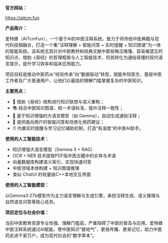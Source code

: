 **官方网站：**

https://aitcm.fun

**产品简介：**

爱特蜂（AiTcmFun），一个基于AI的中医注释系统，致力于将传统中医典籍与现代科技相融合，打造一个集“注释理解 + 智能问答 + 实时提醒 + 知识图谱”为一体的智能系统。该系统尤其针对中医教材和经典文献中那些晦涩难懂、容易被遗忘的知识点，借助《易经》的哲理框架与人工智能技术，将其转化为通俗易懂的现代语言提示，提升学习效率和临床应用能力。

项目目标是推动中医药从“经验传承”向“数据驱动”转型，赋能年轻医生、基层中医工作者及广大普通用户，让他们以最低的理解门槛掌握复杂的中医知识。

**主要亮点：**

- 🌿 借助《易经》结构进行知识联想与语义重构；
- 📚 结合中医知识图谱，统一术语标准，提升注释一致性；
- 🤖 基于知识增强的大语言模型（如 Gemma），自动生成通俗注释；
- 💬 提供面向用户的智能问答和场景化用药建议；
- ⏰ 内置实时提醒与学习记忆辅助机制，打造“有温度”的中医AI助手。

**使用的人工智能技术：**

- 知识增强大语言模型（Gemma 3 + RAG）
- OCR + NER 技术提取PDF版中医古籍中的实体与术语
- 向量数据库构建语义索引，实现快速问答
- 中医领域本体构建 + 知识图谱推理
- 类似 ChatUI 的轻量级C++本地交互界面

**使用的人工智能模型：**

以Gemma3:27b模型作为主力语言理解与生成引擎，承担注释生成、语义推理与自然语言问答等核心任务。

**项目定位与社会价值：**

当前中医教育资源专业性强、理解门槛高，严重阻碍了中医的普及与应用。爱特蜂中医注释系统通过AI赋能，使中医知识“接地气”，更易传播、更易记忆，助力中医药走进千家万户，成为现代社会的“数字草本”。
